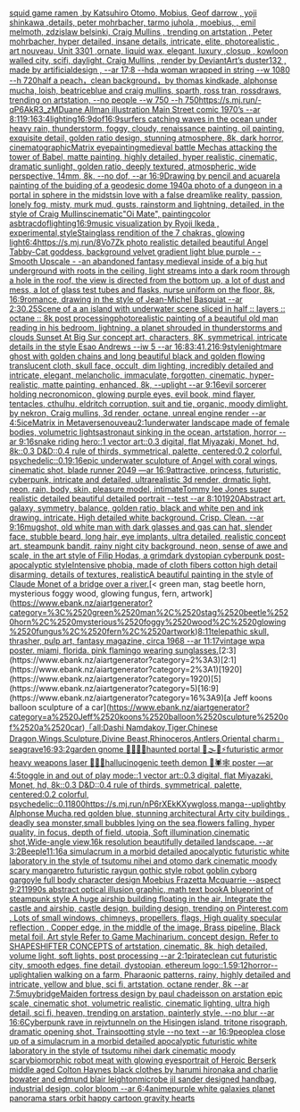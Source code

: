 [squid game ramen ,by Katsuhiro Otomo, Mobius, Geof darrow , yoji shinkawa ,details, peter mohrbacher, tarmo juhola , moebius, , emil melmoth, zdzislaw belsinki, Craig Mullins , trending on artstation , Peter mohrbacher, hyper detailed, insane details, intricate, elite, photorealistic , art nouveau, Unit 3301 ,ornate, liquid wax, elegant, luxury ,closup , kowloon walled city, scifi, daylight, Craig Mullins , render by DeviantArt’s duster132 , made by artificialdesign ,  --ar 17:8 --hd](https://www.ebank.nz/aiartgenerator?category=squid%2520game%2520ramen%2520%2Cby%2520Katsuhiro%2520Otomo%2C%2520Mobius%2C%2520Geof%2520darrow%2520%2C%2520yoji%2520shinkawa%2520%2Cdetails%2C%2520peter%2520mohrbacher%2C%2520tarmo%2520juhola%2520%2C%2520moebius%2C%2520%2C%2520emil%2520melmoth%2C%2520zdzislaw%2520belsinki%2C%2520Craig%2520Mullins%2520%2C%2520trending%2520on%2520artstation%2520%2C%2520Peter%2520mohrbacher%2C%2520hyper%2520detailed%2C%2520insane%2520details%2C%2520intricate%2C%2520elite%2C%2520photorealistic%2520%2C%2520art%2520nouveau%2C%2520Unit%25203301%2520%2Cornate%2C%2520liquid%2520wax%2C%2520elegant%2C%2520luxury%2520%2Cclosup%2520%2C%2520kowloon%2520walled%2520city%2C%2520scifi%2C%2520daylight%2C%2520Craig%2520Mullins%2520%2C%2520render%2520by%2520DeviantArt%E2%80%99s%2520duster132%2520%2C%2520made%2520by%2520artificialdesign%2520%2C%2520%2520--ar%252017%3A8%2520--hd)[a woman wrapped in string --w 1080 --h 720](https://www.ebank.nz/aiartgenerator?category=a%2520woman%2520wrapped%2520in%2520string%2520--w%25201080%2520--h%2520720)[half a peach，clean background，by thomas kindkade, alphonse mucha, loish, beatriceblue and craig mullins, sparth, ross tran, rossdraws, trending on artstation, --no people --w 750 --h 750](https://www.ebank.nz/aiartgenerator?category=half%2520a%2520peach%EF%BC%8Cclean%2520background%EF%BC%8Cby%2520thomas%2520kindkade%2C%2520alphonse%2520mucha%2C%2520loish%2C%2520beatriceblue%2520and%2520craig%2520mullins%2C%2520sparth%2C%2520ross%2520tran%2C%2520rossdraws%2C%2520trending%2520on%2520artstation%2C%2520--no%2520people%2520--w%2520750%2520--h%2520750)[<https://s.mj.run/-qP6AkR3_zM>](https://www.ebank.nz/aiartgenerator?category=%3Chttps%3A//s.mj.run/-qP6AkR3_zM%3E)[Duane Allman illustration Main Street comic 1970’s --ar 8:11](https://www.ebank.nz/aiartgenerator?category=Duane%2520Allman%2520illustration%2520Main%2520Street%2520comic%25201970%E2%80%99s%2520--ar%25208%3A11)[9:16](https://www.ebank.nz/aiartgenerator?category=9%3A16)[3:4](https://www.ebank.nz/aiartgenerator?category=3%3A4)[lighting](https://www.ebank.nz/aiartgenerator?category=lighting)[16:9](https://www.ebank.nz/aiartgenerator?category=16%3A9)[dof](https://www.ebank.nz/aiartgenerator?category=dof)[16:9](https://www.ebank.nz/aiartgenerator?category=16%3A9)[surfers catching waves in the ocean under heavy rain, thunderstorm, foggy, cloudy, renaissance painting, oil painting, exquisite detail, golden ratio design, stunning atmosphere, 8k, dark horror, cinematographic](https://www.ebank.nz/aiartgenerator?category=surfers%2520catching%2520waves%2520in%2520the%2520ocean%2520under%2520heavy%2520rain%2C%2520thunderstorm%2C%2520foggy%2C%2520cloudy%2C%2520renaissance%2520painting%2C%2520oil%2520painting%2C%2520exquisite%2520detail%2C%2520golden%2520ratio%2520design%2C%2520stunning%2520atmosphere%2C%25208k%2C%2520dark%2520horror%2C%2520cinematographic)[Matrix eye](https://www.ebank.nz/aiartgenerator?category=Matrix%2520eye)[painting](https://www.ebank.nz/aiartgenerator?category=painting)[medieval battle Mechas attacking the tower of Babel, matte painting, highly detailed, hyper realistic, cinematic, dramatic sunlight, golden ratio, deeply textured, atmospheric, wide perspective, 14mm, 8k, --no dof, --ar 16:9](https://www.ebank.nz/aiartgenerator?category=medieval%2520battle%2520Mechas%2520attacking%2520the%2520tower%2520of%2520Babel%2C%2520matte%2520painting%2C%2520highly%2520detailed%2C%2520hyper%2520realistic%2C%2520cinematic%2C%2520dramatic%2520sunlight%2C%2520golden%2520ratio%2C%2520deeply%2520textured%2C%2520atmospheric%2C%2520wide%2520perspective%2C%252014mm%2C%25208k%2C%2520--no%2520dof%2C%2520--ar%252016%3A9)[Drawing by pencil and acuarela painting of the buiding of a geodesic dome 1940](https://www.ebank.nz/aiartgenerator?category=Drawing%2520by%2520pencil%2520and%2520acuarela%2520painting%2520of%2520the%2520buiding%2520of%2520a%2520geodesic%2520dome%25201940)[a photo of a dungeon in a portal in sphere in the midsts](https://www.ebank.nz/aiartgenerator?category=a%2520photo%2520of%2520a%2520dungeon%2520in%2520a%2520portal%2520in%2520sphere%2520in%2520the%2520midsts)[in love with a false dreamlike reality, passion, lonely fog, misty, murk mud, gusts, rainstorm and lightning, detailed, in the style of Craig Mullins](https://www.ebank.nz/aiartgenerator?category=in%2520love%2520with%2520a%2520false%2520dreamlike%2520reality%2C%2520passion%2C%2520lonely%2520fog%2C%2520misty%2C%2520murk%2520mud%2C%2520gusts%2C%2520rainstorm%2520and%2520lightning%2C%2520detailed%2C%2520in%2520the%2520style%2520of%2520Craig%2520Mullins)[cinematic](https://www.ebank.nz/aiartgenerator?category=cinematic)["Oi Mate", painting](https://www.ebank.nz/aiartgenerator?category=%22Oi%2520Mate%22%2C%2520painting)[color asbtrac](https://www.ebank.nz/aiartgenerator?category=color%2520asbtrac)[dof](https://www.ebank.nz/aiartgenerator?category=dof)[lighting](https://www.ebank.nz/aiartgenerator?category=lighting)[16:9](https://www.ebank.nz/aiartgenerator?category=16%3A9)[music visualization by Ryoji Ikeda , experimental,](https://www.ebank.nz/aiartgenerator?category=music%2520visualization%2520by%2520Ryoji%2520Ikeda%2520%2C%2520experimental%2C)[style](https://www.ebank.nz/aiartgenerator?category=style)[Stainglass rendition of the 7 chakras, glowing light](https://www.ebank.nz/aiartgenerator?category=Stainglass%2520rendition%2520of%2520the%25207%2520chakras%2C%2520glowing%2520light)[6:4](https://www.ebank.nz/aiartgenerator?category=6%3A4)[https://s.mj.run/8Vo7Zk  photo realistic detailed beautiful Angel Tabby-Cat goddess, background velvet gradient light blue purple - - Smooth Upscale - -](https://www.ebank.nz/aiartgenerator?category=https%3A//s.mj.run/8Vo7Zk%2520%2520photo%2520realistic%2520detailed%2520beautiful%2520Angel%2520Tabby-Cat%2520goddess%2C%2520background%2520velvet%2520gradient%2520light%2520blue%2520purple%2520-%2520-%2520Smooth%2520Upscale%2520-%2520-)[an abandoned fantasy medieval inside of a big hut underground with roots in the ceiling, light streams into a dark room through a hole in the roof, the view is directed from the bottom up, a lot of dust and mess, a lot of glass test tubes and flasks, nurse uniform on the floor, 8k, 16:9](https://www.ebank.nz/aiartgenerator?category=an%2520abandoned%2520fantasy%2520medieval%2520inside%2520of%2520a%2520big%2520hut%2520underground%2520with%2520roots%2520in%2520the%2520ceiling%2C%2520light%2520streams%2520into%2520a%2520dark%2520room%2520through%2520a%2520hole%2520in%2520the%2520roof%2C%2520the%2520view%2520is%2520directed%2520from%2520the%2520bottom%2520up%2C%2520a%2520lot%2520of%2520dust%2520and%2520mess%2C%2520a%2520lot%2520of%2520glass%2520test%2520tubes%2520and%2520flasks%2C%2520nurse%2520uniform%2520on%2520the%2520floor%2C%25208k%2C%252016%3A9)[romance, drawing in the style of Jean-Michel Basquiat --ar 2:3](https://www.ebank.nz/aiartgenerator?category=romance%2C%2520drawing%2520in%2520the%2520style%2520of%2520Jean-Michel%2520Basquiat%2520--ar%25202%3A3)[0.25](https://www.ebank.nz/aiartgenerator?category=0.25)[Scene of a an island with underwater scene sliced in half :: layers :: octane :: 8k post processing](https://www.ebank.nz/aiartgenerator?category=Scene%2520of%2520a%2520an%2520island%2520with%2520underwater%2520scene%2520sliced%2520in%2520half%2520%3A%3A%2520layers%2520%3A%3A%2520octane%2520%3A%3A%25208k%2520post%2520processing)[photorealistic painting of a beautiful old man reading in his bedroom,  lightning, a planet shrouded in thunderstorms and clouds Sunset At Big Sur concept art, characters, 8K, symmetrical, intricate details in the style Esao Andrews --iw 5 --ar 16:8](https://www.ebank.nz/aiartgenerator?category=photorealistic%2520painting%2520of%2520a%2520beautiful%2520old%2520man%2520reading%2520in%2520his%2520bedroom%2C%2520%2520lightning%2C%2520a%2520planet%2520shrouded%2520in%2520thunderstorms%2520and%2520clouds%2520Sunset%2520At%2520Big%2520Sur%2520concept%2520art%2C%2520characters%2C%25208K%2C%2520symmetrical%2C%2520intricate%2520details%2520in%2520the%2520style%2520Esao%2520Andrews%2520--iw%25205%2520--ar%252016%3A8)[3:4](https://www.ebank.nz/aiartgenerator?category=3%3A4)[1.2](https://www.ebank.nz/aiartgenerator?category=1.2)[16:9](https://www.ebank.nz/aiartgenerator?category=16%3A9)[style](https://www.ebank.nz/aiartgenerator?category=style)[nightmare ghost with golden chains and long beautiful black and golden flowing translucent cloth, skull face, occult, dim lighting, incredibly detailed and intricate, elegant, melancholic, immaculate, forgotten, cinematic, hyper-realistic, matte painting, enhanced, 8k, --uplight --ar 9:16](https://www.ebank.nz/aiartgenerator?category=nightmare%2520ghost%2520with%2520golden%2520chains%2520and%2520long%2520beautiful%2520black%2520and%2520golden%2520flowing%2520translucent%2520cloth%2C%2520skull%2520face%2C%2520occult%2C%2520dim%2520lighting%2C%2520incredibly%2520detailed%2520and%2520intricate%2C%2520elegant%2C%2520melancholic%2C%2520immaculate%2C%2520forgotten%2C%2520cinematic%2C%2520hyper-realistic%2C%2520matte%2520painting%2C%2520enhanced%2C%25208k%2C%2520--uplight%2520--ar%25209%3A16)[evil sorcerer holding necronomicon, glowing purple eyes, evil book, mind flayer, tentacles, cthulhu, eldritch corruption, suit and tie, organic, moody dimlight, by nekron, Craig mullins, 3d render, octane, unreal engine render --ar 4:5](https://www.ebank.nz/aiartgenerator?category=evil%2520sorcerer%2520holding%2520necronomicon%2C%2520glowing%2520purple%2520eyes%2C%2520evil%2520book%2C%2520mind%2520flayer%2C%2520tentacles%2C%2520cthulhu%2C%2520eldritch%2520corruption%2C%2520suit%2520and%2520tie%2C%2520organic%2C%2520moody%2520dimlight%2C%2520by%2520nekron%2C%2520Craig%2520mullins%2C%25203d%2520render%2C%2520octane%2C%2520unreal%2520engine%2520render%2520--ar%25204%3A5)[ice](https://www.ebank.nz/aiartgenerator?category=ice)[Matrix in Metaverse](https://www.ebank.nz/aiartgenerator?category=Matrix%2520in%2520Metaverse)[nouveau](https://www.ebank.nz/aiartgenerator?category=nouveau)[2:1](https://www.ebank.nz/aiartgenerator?category=2%3A1)[underwater landscape made of female bodies, volumetric lights](https://www.ebank.nz/aiartgenerator?category=underwater%2520landscape%2520made%2520of%2520female%2520bodies%2C%2520volumetric%2520lights)[astronaut sinking in the ocean, artstation, horror --ar 9:16](https://www.ebank.nz/aiartgenerator?category=astronaut%2520sinking%2520in%2520the%2520ocean%2C%2520artstation%2C%2520horror%2520--ar%25209%3A16)[snake riding hero::1 vector art::0.3 digital, flat Miyazaki, Monet, hd, 8k::0.3 D&D::0.4 rule of thirds, symmetrical, palette, centered:0.2 colorful, psychedelic::0.1](https://www.ebank.nz/aiartgenerator?category=snake%2520riding%2520hero%3A%3A1%2520vector%2520art%3A%3A0.3%2520digital%2C%2520flat%2520Miyazaki%2C%2520Monet%2C%2520hd%2C%25208k%3A%3A0.3%2520D%26D%3A%3A0.4%2520rule%2520of%2520thirds%2C%2520symmetrical%2C%2520palette%2C%2520centered%3A0.2%2520colorful%2C%2520psychedelic%3A%3A0.1)[9:16](https://www.ebank.nz/aiartgenerator?category=9%3A16)[epic underwater sculpture of Angel with coral wings, cinematic shot, blade runner 2049 —ar 16:9](https://www.ebank.nz/aiartgenerator?category=epic%2520underwater%2520sculpture%2520of%2520Angel%2520with%2520coral%2520wings%2C%2520cinematic%2520shot%2C%2520blade%2520runner%25202049%2520%E2%80%94ar%252016%3A9)[attractive, princess, futuristic, cyberpunk, intricate and detailed, ultrarealistic 3d render, drmatic light, neon, rain, body, skin, pleasure model, intimate](https://www.ebank.nz/aiartgenerator?category=attractive%2C%2520princess%2C%2520futuristic%2C%2520cyberpunk%2C%2520intricate%2520and%2520detailed%2C%2520ultrarealistic%25203d%2520render%2C%2520drmatic%2520light%2C%2520neon%2C%2520rain%2C%2520body%2C%2520skin%2C%2520pleasure%2520model%2C%2520intimate)[Tommy lee Jones super realistic detailed beautiful detailed portrait --test --ar 8:10](https://www.ebank.nz/aiartgenerator?category=Tommy%2520lee%2520Jones%2520super%2520realistic%2520detailed%2520beautiful%2520detailed%2520portrait%2520--test%2520--ar%25208%3A10)[1920](https://www.ebank.nz/aiartgenerator?category=1920)[Abstract art. galaxy, symmetry, balance, golden ratio, black and white pen and ink drawing. intricate. High detailed white background. Crisp. Clean. --ar 9:16](https://www.ebank.nz/aiartgenerator?category=Abstract%2520art.%2520galaxy%2C%2520symmetry%2C%2520balance%2C%2520golden%2520ratio%2C%2520black%2520and%2520white%2520pen%2520and%2520ink%2520drawing.%2520intricate.%2520High%2520detailed%2520white%2520background.%2520Crisp.%2520Clean.%2520--ar%25209%3A16)[mugshot, old white man with dark glasses and gas can hat, slender face, stubble beard, long hair, eye implants, ultra detailed, realistic concept art. steampunk bandit, rainy night city background, neon, sense of awe and scale, in the art style of Filip Hodas, a grimdark dystopian cyberpunk post-apocalyptic style](https://www.ebank.nz/aiartgenerator?category=mugshot%2C%2520old%2520white%2520man%2520with%2520dark%2520glasses%2520and%2520gas%2520can%2520hat%2C%2520slender%2520face%2C%2520stubble%2520beard%2C%2520long%2520hair%2C%2520eye%2520implants%2C%2520ultra%2520detailed%2C%2520realistic%2520concept%2520art.%2520steampunk%2520bandit%2C%2520rainy%2520night%2520city%2520background%2C%2520neon%2C%2520sense%2520of%2520awe%2520and%2520scale%2C%2520in%2520the%2520art%2520style%2520of%2520Filip%2520Hodas%2C%2520a%2520grimdark%2520dystopian%2520cyberpunk%2520post-apocalyptic%2520style)[Intensive phobia, made of cloth fibers cotton high detail disarming, details of textures, realistic](https://www.ebank.nz/aiartgenerator?category=Intensive%2520phobia%2C%2520made%2520of%2520cloth%2520fibers%2520cotton%2520high%2520detail%2520disarming%2C%2520details%2520of%2520textures%2C%2520realistic)[A beautiful painting in the style of Claude Monet of a bridge over a river.](https://www.ebank.nz/aiartgenerator?category=A%2520beautiful%2520painting%2520in%2520the%2520style%2520of%2520Claude%2520Monet%2520of%2520a%2520bridge%2520over%2520a%2520river.)[< green man, stag beetle horn, mysterious foggy wood, glowing fungus, fern, artwork](https://www.ebank.nz/aiartgenerator?category=%3C%2520green%2520man%2C%2520stag%2520beetle%2520horn%2C%2520mysterious%2520foggy%2520wood%2C%2520glowing%2520fungus%2C%2520fern%2C%2520artwork)[8:11](https://www.ebank.nz/aiartgenerator?category=8%3A11)[telepathic skull, thrasher, pulp art, fantasy magazine, circa 1968 --ar 11:17](https://www.ebank.nz/aiartgenerator?category=telepathic%2520skull%2C%2520thrasher%2C%2520pulp%2520art%2C%2520fantasy%2520magazine%2C%2520circa%25201968%2520--ar%252011%3A17)[vintage wpa poster. miami, florida. pink flamingo wearing sunglasses.](https://www.ebank.nz/aiartgenerator?category=vintage%2520wpa%2520poster.%2520miami%2C%2520florida.%2520pink%2520flamingo%2520wearing%2520sunglasses.)[2:3](https://www.ebank.nz/aiartgenerator?category=2%3A3)[2:1](https://www.ebank.nz/aiartgenerator?category=2%3A1)[1920](https://www.ebank.nz/aiartgenerator?category=1920)[5](https://www.ebank.nz/aiartgenerator?category=5)[16:9](https://www.ebank.nz/aiartgenerator?category=16%3A9)[a Jeff koons balloon sculpture of a car](https://www.ebank.nz/aiartgenerator?category=a%2520Jeff%2520koons%2520balloon%2520sculpture%2520of%2520a%2520car)[「all:Dashi Namdakov,Tiger,Chinese Dragon,Wings,Sculpture,Divine Beast,Rhinoceros,Antlers,Oriental charm」](https://www.ebank.nz/aiartgenerator?category=%E3%80%8Call%3ADashi%2520Namdakov%2CTiger%2CChinese%2520Dragon%2CWings%2CSculpture%2CDivine%2520Beast%2CRhinoceros%2CAntlers%2COriental%2520charm%E3%80%8D)[seagrave](https://www.ebank.nz/aiartgenerator?category=seagrave)[16:9](https://www.ebank.nz/aiartgenerator?category=16%3A9)[3:2](https://www.ebank.nz/aiartgenerator?category=3%3A2)[garden gnome 🚧🗿🧩🎲haunted portal 🥥🌫🫧⚡️futuristic armor heavy weapons laser 🌈✨🍄hallucinogenic teeth demon 🦑🕷🕸 poster —ar 4:5](https://www.ebank.nz/aiartgenerator?category=garden%2520gnome%2520%F0%9F%9A%A7%F0%9F%97%BF%F0%9F%A7%A9%F0%9F%8E%B2haunted%2520portal%2520%F0%9F%A5%A5%F0%9F%8C%AB%F0%9F%AB%A7%E2%9A%A1%EF%B8%8Ffuturistic%2520armor%2520heavy%2520weapons%2520laser%2520%F0%9F%8C%88%E2%9C%A8%F0%9F%8D%84hallucinogenic%2520teeth%2520demon%2520%F0%9F%A6%91%F0%9F%95%B7%F0%9F%95%B8%2520poster%2520%E2%80%94ar%25204%3A5)[toggle in and out of play mode::1 vector art::0.3 digital, flat Miyazaki, Monet, hd, 8k::0.3 D&D::0.4 rule of thirds, symmetrical, palette, centered:0.2 colorful, psychedelic::0.1](https://www.ebank.nz/aiartgenerator?category=toggle%2520in%2520and%2520out%2520of%2520play%2520mode%3A%3A1%2520vector%2520art%3A%3A0.3%2520digital%2C%2520flat%2520Miyazaki%2C%2520Monet%2C%2520hd%2C%25208k%3A%3A0.3%2520D%26D%3A%3A0.4%2520rule%2520of%2520thirds%2C%2520symmetrical%2C%2520palette%2C%2520centered%3A0.2%2520colorful%2C%2520psychedelic%3A%3A0.1)[1800](https://www.ebank.nz/aiartgenerator?category=1800)[<https://s.mj.run/nP6rXEkKXyw>](https://www.ebank.nz/aiartgenerator?category=%3Chttps%3A//s.mj.run/nP6rXEkKXyw%3E)[gloss,](https://www.ebank.nz/aiartgenerator?category=gloss%2C)[manga](https://www.ebank.nz/aiartgenerator?category=manga)[--uplight](https://www.ebank.nz/aiartgenerator?category=--uplight)[by Alphonse Mucha,red golden blue, stunning architectural Arty city buildings , deadly sea monster,small bubbles lying on the sea,flowers falling, hyper quality, in focus, depth of field, utopia, Soft illumination,cinematic shot,Wide-angle view,16k resolution beautifully detailed landscape. --ar 3:2](https://www.ebank.nz/aiartgenerator?category=by%2520Alphonse%2520Mucha%2Cred%2520golden%2520blue%2C%2520stunning%2520architectural%2520Arty%2520city%2520buildings%2520%2C%2520deadly%2520sea%2520monster%2Csmall%2520bubbles%2520lying%2520on%2520the%2520sea%2Cflowers%2520falling%2C%2520hyper%2520quality%2C%2520in%2520focus%2C%2520depth%2520of%2520field%2C%2520utopia%2C%2520Soft%2520illumination%2Ccinematic%2520shot%2CWide-angle%2520view%2C16k%2520resolution%2520beautifully%2520detailed%2520landscape.%2520--ar%25203%3A2)[Beeple](https://www.ebank.nz/aiartgenerator?category=Beeple)[11:16](https://www.ebank.nz/aiartgenerator?category=11%3A16)[a simulacrum in a morbid detailed apocalyptic futuristic white laboratory in the style of tsutomu nihei and otomo dark cinematic moody scary manga](https://www.ebank.nz/aiartgenerator?category=a%2520simulacrum%2520in%2520a%2520morbid%2520detailed%2520apocalyptic%2520futuristic%2520white%2520laboratory%2520in%2520the%2520style%2520of%2520tsutomu%2520nihei%2520and%2520otomo%2520dark%2520cinematic%2520moody%2520scary%2520manga)[retro futuristic raygun gothic style robot goblin cyborg gargoyle full body character design Moebius Frazetta  Mcquarrie --aspect 9:21](https://www.ebank.nz/aiartgenerator?category=retro%2520futuristic%2520raygun%2520gothic%2520style%2520robot%2520goblin%2520cyborg%2520gargoyle%2520full%2520body%2520character%2520design%2520Moebius%2520Frazetta%2520%2520Mcquarrie%2520--aspect%25209%3A21)[1990s abstract optical illusion graphic, math text book](https://www.ebank.nz/aiartgenerator?category=1990s%2520abstract%2520optical%2520illusion%2520graphic%2C%2520math%2520text%2520book)[A blueprint of steampunk style A huge airship building floating in the air, Integrate the castle and airship, castle design, building design,  trending on Pinterest.com , Lots of small windows, chimneys, propellers, flags, High quality specular reflection ,  Copper  edge, in the middle of the image, Brass pipeline,  Black metal foil,  Art style Refer to Game Machinarium.  concept design, Refer to SHAPESHIFTER CONCEPTS  of artstation, cinematic,  8k, high detailed,  volume light,  soft lights,  post processing    --ar 2:1](https://www.ebank.nz/aiartgenerator?category=A%2520blueprint%2520of%2520steampunk%2520style%2520A%2520huge%2520airship%2520building%2520floating%2520in%2520the%2520air%2C%2520Integrate%2520the%2520castle%2520and%2520airship%2C%2520castle%2520design%2C%2520building%2520design%2C%2520%2520trending%2520on%2520Pinterest.com%2520%2C%2520Lots%2520of%2520small%2520windows%2C%2520chimneys%2C%2520propellers%2C%2520flags%2C%2520High%2520quality%2520specular%2520reflection%2520%2C%2520%2520Copper%2520%2520edge%2C%2520in%2520the%2520middle%2520of%2520the%2520image%2C%2520Brass%2520pipeline%2C%2520%2520Black%2520metal%2520foil%2C%2520%2520Art%2520style%2520Refer%2520to%2520Game%2520Machinarium.%2520%2520concept%2520design%2C%2520Refer%2520to%2520SHAPESHIFTER%2520CONCEPTS%2520%2520of%2520artstation%2C%2520cinematic%2C%2520%25208k%2C%2520high%2520detailed%2C%2520%2520volume%2520light%2C%2520%2520soft%2520lights%2C%2520%2520post%2520processing%2520%2520%2520%2520--ar%25202%3A1)[pirate](https://www.ebank.nz/aiartgenerator?category=pirate)[clean cut futuristic city, smooth edges, fine detail, dystopian, ethereum logo::1.5](https://www.ebank.nz/aiartgenerator?category=clean%2520cut%2520futuristic%2520city%2C%2520smooth%2520edges%2C%2520fine%2520detail%2C%2520dystopian%2C%2520ethereum%2520logo%3A%3A1.5)[9:12](https://www.ebank.nz/aiartgenerator?category=9%3A12)[horror](https://www.ebank.nz/aiartgenerator?category=horror)[--uplight](https://www.ebank.nz/aiartgenerator?category=--uplight)[alien walking on a farm, Pharaonic patterns, rainy, highly detailed and intricate, yellow and blue, sci fi, artstation, octane render, 8k --ar 7:5](https://www.ebank.nz/aiartgenerator?category=alien%2520walking%2520on%2520a%2520farm%2C%2520Pharaonic%2520patterns%2C%2520rainy%2C%2520highly%2520detailed%2520and%2520intricate%2C%2520yellow%2520and%2520blue%2C%2520sci%2520fi%2C%2520artstation%2C%2520octane%2520render%2C%25208k%2520--ar%25207%3A5)[muybridge](https://www.ebank.nz/aiartgenerator?category=muybridge)[Maiden fortress design by paul chadeisson on arstation epic scale, cinematic shot, volumetric realistic, cinematic lighting, ultra high detail, sci fi, heaven, trending on arstation, painterly style, --no blur --ar 16:6](https://www.ebank.nz/aiartgenerator?category=Maiden%2520fortress%2520design%2520by%2520paul%2520chadeisson%2520on%2520arstation%2520epic%2520scale%2C%2520cinematic%2520shot%2C%2520volumetric%2520realistic%2C%2520cinematic%2520lighting%2C%2520ultra%2520high%2520detail%2C%2520sci%2520fi%2C%2520heaven%2C%2520trending%2520on%2520arstation%2C%2520painterly%2520style%2C%2520--no%2520blur%2520--ar%252016%3A6)[Cyberpunk rave in rejvtunneln on the Hisingen island, tritone risograph, dramatic opening shot, Trainspotting style --no text --ar 16:9](https://www.ebank.nz/aiartgenerator?category=Cyberpunk%2520rave%2520in%2520rejvtunneln%2520on%2520the%2520Hisingen%2520island%2C%2520tritone%2520risograph%2C%2520dramatic%2520opening%2520shot%2C%2520Trainspotting%2520style%2520--no%2520text%2520--ar%252016%3A9)[people](https://www.ebank.nz/aiartgenerator?category=people)[a close up of a simulacrum in a morbid detailed apocalyptic futuristic white laboratory in the style of tsutomu nihei dark cinematic moody scary](https://www.ebank.nz/aiartgenerator?category=a%2520close%2520up%2520of%2520a%2520simulacrum%2520in%2520a%2520morbid%2520detailed%2520apocalyptic%2520futuristic%2520white%2520laboratory%2520in%2520the%2520style%2520of%2520tsutomu%2520nihei%2520dark%2520cinematic%2520moody%2520scary)[biomorphic robot meat with glowing eyes](https://www.ebank.nz/aiartgenerator?category=biomorphic%2520robot%2520meat%2520with%2520glowing%2520eyes)[portrait of Heroic Berserk middle aged Colton Haynes black clothes by harumi hironaka and charlie bowater and edmund blair leighton](https://www.ebank.nz/aiartgenerator?category=portrait%2520of%2520Heroic%2520Berserk%2520middle%2520aged%2520Colton%2520Haynes%2520black%2520clothes%2520by%2520harumi%2520hironaka%2520and%2520charlie%2520bowater%2520and%2520edmund%2520blair%2520leighton)[microbe jil sander designed handbag, industrial design, color bloom --ar 6:4](https://www.ebank.nz/aiartgenerator?category=microbe%2520jil%2520sander%2520designed%2520handbag%2C%2520industrial%2520design%2C%2520color%2520bloom%2520--ar%25206%3A4)[anime](https://www.ebank.nz/aiartgenerator?category=anime)[purple white galaxies planet panorama stars orbit happy cartoon gravity hearts](https://www.ebank.nz/aiartgenerator?category=purple%2520white%2520galaxies%2520planet%2520panorama%2520stars%2520orbit%2520happy%2520cartoon%2520gravity%2520hearts)
